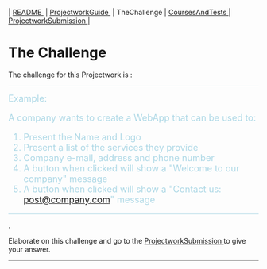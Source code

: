 | [README ](README.md) | [ProjectworkGuide ](ProjectworkGuide.md) | TheChallenge | [CoursesAndTests ](CoursesAndTests.md) |
 [ProjectworkSubmission ](ProjectworkSubmission.md) | 
# The Challenge

The challenge for this Projectwork is :

<hr style="background: lightblue" /> 
<span style="color: lightblue">
<font size="4">  
Example:

A company wants to create a WebApp that can be used to:  

1. Present the Name and Logo
2. Present a list of the services they provide
3. Company e-mail, address and phone number
4. A button when clicked will show a "Welcome to our company" message
5. A button when clicked will show a "Contact us: post@company.com" message

</font>
</span>
<hr style="background: lightblue" /> 

.

Elaborate on this challenge and go to the [ ProjectworkSubmission ](ProjectworkSubmission.md) to give your answer.


<hr style="background: gray" /> 
